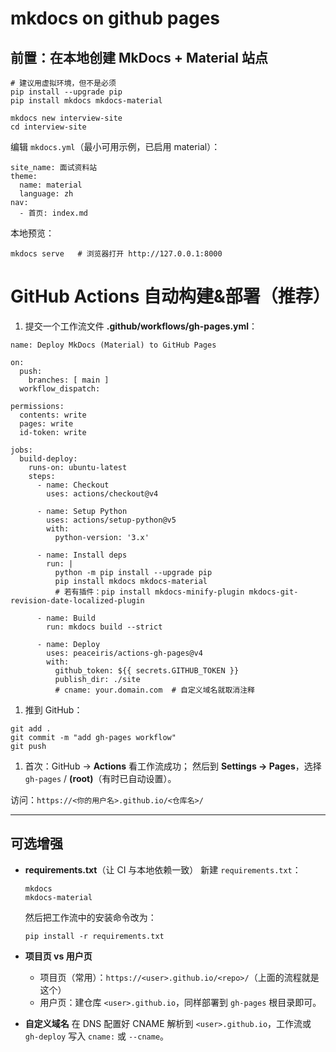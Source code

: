 

# mkdocs on github pages 



## 前置：在本地创建 MkDocs + Material 站点

```
# 建议用虚拟环境，但不是必须
pip install --upgrade pip
pip install mkdocs mkdocs-material

mkdocs new interview-site
cd interview-site
```

编辑 `mkdocs.yml`（最小可用示例，已启用 material）：

```
site_name: 面试资料站
theme:
  name: material
  language: zh
nav:
  - 首页: index.md
```

本地预览：

```
mkdocs serve   # 浏览器打开 http://127.0.0.1:8000
```



# GitHub Actions 自动构建&部署（推荐）

1. 提交一个工作流文件 **.github/workflows/gh-pages.yml**：

```
name: Deploy MkDocs (Material) to GitHub Pages

on:
  push:
    branches: [ main ]
  workflow_dispatch:

permissions:
  contents: write
  pages: write
  id-token: write

jobs:
  build-deploy:
    runs-on: ubuntu-latest
    steps:
      - name: Checkout
        uses: actions/checkout@v4

      - name: Setup Python
        uses: actions/setup-python@v5
        with:
          python-version: '3.x'

      - name: Install deps
        run: |
          python -m pip install --upgrade pip
          pip install mkdocs mkdocs-material
          # 若有插件：pip install mkdocs-minify-plugin mkdocs-git-revision-date-localized-plugin

      - name: Build
        run: mkdocs build --strict

      - name: Deploy
        uses: peaceiris/actions-gh-pages@v4
        with:
          github_token: ${{ secrets.GITHUB_TOKEN }}
          publish_dir: ./site
          # cname: your.domain.com  # 自定义域名就取消注释
```

1. 推到 GitHub：

```
git add .
git commit -m "add gh-pages workflow"
git push
```

1. 首次：GitHub → **Actions** 看工作流成功；
    然后到 **Settings → Pages**，选择 `gh-pages` / **(root)**（有时已自动设置）。

访问：`https://<你的用户名>.github.io/<仓库名>/`

------

## 可选增强

- **requirements.txt**（让 CI 与本地依赖一致）
   新建 `requirements.txt`：

  ```
  mkdocs
  mkdocs-material
  ```

  然后把工作流中的安装命令改为：

  ```
  pip install -r requirements.txt
  ```

- **项目页 vs 用户页**

  - 项目页（常用）：`https://<user>.github.io/<repo>/`（上面的流程就是这个）
  - 用户页：建仓库 `<user>.github.io`，同样部署到 `gh-pages` 根目录即可。

- **自定义域名**
   在 DNS 配置好 CNAME 解析到 `<user>.github.io`，工作流或 `gh-deploy` 写入 `cname:` 或 `--cname`。